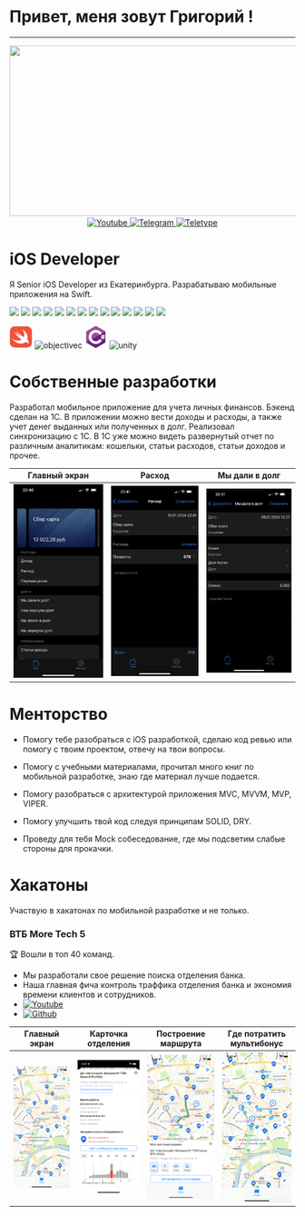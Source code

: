 
# Привет, меня зовут Григорий !
---

<div align="center">
  <img src="https://media.giphy.com/media/dWesBcTLavkZuG35MI/giphy.gif" width="600" height="300"/>
</div>

<div id="badges" align="center">
  <a href="https://youtube.com/@sapgv">
    <img src="https://img.shields.io/badge/YouTube-red?style=for-the-badge&logo=youtube&logoColor=white" alt="Youtube"/>
  </a>
  <a href="https://t.me/sapgv">
    <img src="https://img.shields.io/badge/Telegram-2CA5E0?style=for-the-badge&logo=telegram&logoColor=white" alt="Telegram"/>
  </a>
<a href="https://teletype.in/@sapgv/mentor">
    <img src="https://img.shields.io/badge/Менторство-8A2BE2?style=for-the-badge&logoColor=white" alt="Teletype"/>
  </a>
  
  
</div>

# iOS Developer

<div align="left">
  <p>Я Senior iOS Developer из Екатеринбурга. Разрабатываю мобильные приложения на Swift.</p>
</div>

<img src="https://img.shields.io/badge/Swift-4A154B"> <img src="https://img.shields.io/badge/UIKit-4A154B">
<img src="https://img.shields.io/badge/Autolayout-4A154B">
<img src="https://img.shields.io/badge/GCD-4A154B">
<img src="https://img.shields.io/badge/CoreData-4A154B">
<img src="https://img.shields.io/badge/Realm-4A154B">
<img src="https://img.shields.io/badge/Unit Testing-4A154B">
<img src="https://img.shields.io/badge/MVVM-4A154B">
<img src="https://img.shields.io/badge/MVP-4A154B">
<img src="https://img.shields.io/badge/VIPER-4A154B">
<img src="https://img.shields.io/badge/SOLID-4A154B">
<img src="https://img.shields.io/badge/DRY-4A154B">
<img src="https://img.shields.io/badge/Firebase-4A154B">
<img src="https://img.shields.io/badge/Fastlane-4A154B">

<p align="left">
  <img src="https://raw.githubusercontent.com/devicons/devicon/master/icons/swift/swift-original.svg" alt="swift" width="40" height="40"/> 
  <img src="https://www.vectorlogo.zone/logos/apple_objectivec/apple_objectivec-icon.svg" alt="objectivec" width="40" height="40"/> 
  <img src="https://raw.githubusercontent.com/devicons/devicon/master/icons/csharp/csharp-original.svg" alt="csharp" width="40" height="40"/>
  <img src="https://www.vectorlogo.zone/logos/unity3d/unity3d-icon.svg" alt="unity" width="40" height="40"/>

</p>

# Собственные разработки

<div align="left">
  <p>Разработал мобильное приложение для учета личных финансов. Бэкенд сделан на 1С. В приложении можно вести доходы и расходы, а также учет денег выданных или полученных в долг. Реализовал синхронизацию с 1С. В 1С уже можно видеть развернутый отчет по различным аналитикам: кошельки, статьи расходов, статьи доходов и прочее.</p>
</div>

| Главный экран | Расход | Мы дали в долг | 
|----------------|:---------:|-----------------|
| <img src="https://github.com/sapgv/sapgv/blob/main/IMG_7758.PNG" width="200"> |  <img src="https://github.com/sapgv/sapgv/blob/main/IMG_7759.PNG" width="200"> |  <img src="https://github.com/sapgv/sapgv/blob/main/IMG_7760.PNG" width="200"> |

# Менторство

- Помогу тебе разобраться с iOS разработкой, сделаю код ревью или помогу с твоим проектом, отвечу на твои вопросы. 

- Помогу с учебными материалами, прочитал много книг по мобильной разработке, знаю где материал лучше подается.

- Помогу разобраться с архитектурой приложения MVC, MVVM, MVP, VIPER.

- Помогу улучшить твой код следуя принципам SOLID, DRY.

- Проведу для тебя Mock собеседование, где мы подсветим слабые стороны для прокачки.
  
# Хакатоны

Участвую в хакатонах по мобильной разработке и не только.

### ВТБ More Tech 5

🏆 Вошли в топ 40 команд.
 
- Мы разработали свое решение поиска отделения банка.
- Наша главная фича контроль траффика отделения банка и экономия времени клиентов и сотрудников.
- <a href="https://www.youtube.com/watch?v=nch32cmkifU">
    <img src="https://img.shields.io/badge/YouTube-red?style=for-the-badge&logo=youtube&logoColor=white" alt="Youtube"/>
  </a>
- <a href="https://github.com/sapgv/SatelliteBank">
    <img src="https://img.shields.io/badge/GitHub-100000?style=for-the-badge&logo=github&logoColor=white" alt="Github"/>
  </a>
| Главный экран | Карточка отделения | Построение маршрута | Где потратить мультибонус |
|----------------|:---------:|-----------------|:---------:|
| <img src="https://github.com/sapgv/SatelliteBank/blob/main/1.png" width="200"> | <img src="https://github.com/sapgv/SatelliteBank/blob/main/2.png" width="200"> | <img src="https://github.com/sapgv/SatelliteBank/blob/main/5.png" width="200"> | <img src="https://github.com/sapgv/SatelliteBank/blob/main/6.png" width="200"> |





